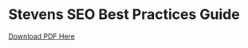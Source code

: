 # Stevens SEO Best Practices Guide
[Download PDF Here](https://sit.instructure.com/courses/64902/files/11477976/download)
